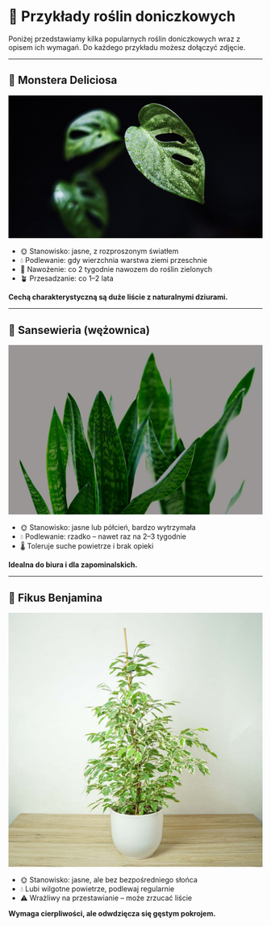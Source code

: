 # 🌼 Przykłady roślin doniczkowych

Poniżej przedstawiamy kilka popularnych roślin doniczkowych wraz z opisem ich wymagań. Do każdego przykładu możesz dołączyć zdjęcie.

---

## 🌿 Monstera Deliciosa

![Monstera](img/monstera.jpg)

- 🌞 Stanowisko: jasne, z rozproszonym światłem
- 💧 Podlewanie: gdy wierzchnia warstwa ziemi przeschnie
- 🌱 Nawożenie: co 2 tygodnie nawozem do roślin zielonych
- 🪴 Przesadzanie: co 1–2 lata

**Cechą charakterystyczną są duże liście z naturalnymi dziurami.**

---

## 🌱 Sansewieria (wężownica)

![Sansewieria](img/sanseviera.jpg)

- 🌞 Stanowisko: jasne lub półcień, bardzo wytrzymała
- 💧 Podlewanie: rzadko – nawet raz na 2–3 tygodnie
- 🌡️ Toleruje suche powietrze i brak opieki

**Idealna do biura i dla zapominalskich.**

---

## 🌴 Fikus Benjamina

![Fikus](img/fikus.jpg)

- 🌞 Stanowisko: jasne, ale bez bezpośredniego słońca
- 💧 Lubi wilgotne powietrze, podlewaj regularnie
- ⚠️ Wrażliwy na przestawianie – może zrzucać liście

**Wymaga cierpliwości, ale odwdzięcza się gęstym pokrojem.**
